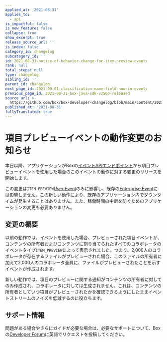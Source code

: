 ```yaml
---
applied_at: '2021-08-31'
applies_to:
  - api
is_impactful: false
is_new_feature: false
collapse: true
show_excerpt: true
release_source_url: ''
is_index: false
category_id: changelog
subcategory_id: ''
id: 2021-08-31-notice-of-behavior-change-for-item-preview-events
rank: null
total_steps: null
type: changelog
sibling_id: ''
parent_id: changelog
next_page_id: 2021-09-01-classification-name-field-now-in-events
previous_page_id: 2021-08-31-box-java-sdk-v2560-released
source_url: >-
  https://github.com/box/box-developer-changelog/blob/main/content/2021/08-31-notice-of-behavior-change-for-item-preview-events.md
published_at: '2021-08-31'
fullyTranslated: true
---
```

# 項目プレビューイベントの動作変更のお知らせ

本日以降、アプリケーションがBoxの[イベントAPIエンドポイント][event-apis]から項目プレビューイベントを使用した場合のこのイベントの動作に対する変更のリリースを開始します。

この変更は`ITEM_PREVIEW`[User Event][user-events]のみに影響し、既存の[Enterprise Event][enterprise-events]には影響しません。この新しい動作により、既存のアプリケーション内でダウンタイムが発生することはありません。また、稼働時間の中断を防ぐためのアプリケーションの変更も必要ありません。

<!-- more -->

## 変更の概要

以前の動作では、イベントを使用した場合、プレビューされた項目イベントが、コンテンツの所有者およびコンテンツに割り当てられたすべてのコラボレータのイベントタイプ`ITEM_PREVIEW`によって表示されました。つまり、2,000人のコラボレータが存在するファイルがプレビューされた場合、このファイルの所有者に加えて2,000人のコラボレータ全員に、ファイルがプレビューされたことを示すイベントが作成されます。

新しい動作では、項目のプレビューに関する通知がコンテンツの所有者に対してのみ作成され、コラボレータに対しては生成されません。これは、コンテンツの所有者としていつ項目がプレビューされたかを確認できるようにしたままイベントストリームのノイズを低減するのに役立ちます。

## サポート情報

問題がある場合やさらにガイドが必要な場合は、必要なサポートについて、Boxの[Developer Forum][forum]に英語でリクエストを投稿してください。

[event-apis]: https://developer.box.com/reference/get-events/

[user-events]: https://developer.box.com/guides/events/enterprise-events/for-user/#event-types

[enterprise-events]: https://developer.box.com/guides/events/user-events/for-enterprise/

[forum]: https://support.box.com/hc/en-us/community/topics/360001932973-Platform-and-Developer-Forum
